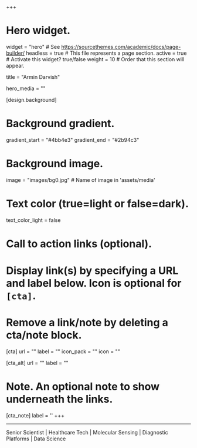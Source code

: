 +++
# Hero widget.
widget = "hero"  # See https://sourcethemes.com/academic/docs/page-builder/
headless = true  # This file represents a page section.
active = true # Activate this widget? true/false
weight = 10  # Order that this section will appear.

title = "Armin Darvish"

hero_media = ""

[design.background]
  # Background gradient.
  gradient_start = "#4bb4e3"
  gradient_end = "#2b94c3"
  
  # Background image.
  image = "images/bg0.jpg"  # Name of image in 'assets/media'
  
  # Text color (true=light or false=dark).
  text_color_light = false

# Call to action links (optional).
#   Display link(s) by specifying a URL and label below. Icon is optional for `[cta]`.
#   Remove a link/note by deleting a cta/note block.
[cta]
  url = ""
  label = ""
  icon_pack = ""
  icon = ""
  
 [cta_alt]
  url = ""
  label = ""

# Note. An optional note to show underneath the links.
 [cta_note]
  label = ''
+++

---
Senior Scientist | Healthcare Tech | Molecular Sensing | Diagnostic Platforms | Data Science


<br> </br> <br> </br> <br> </br> <br> </br> <br> </br> <br> </br>

























